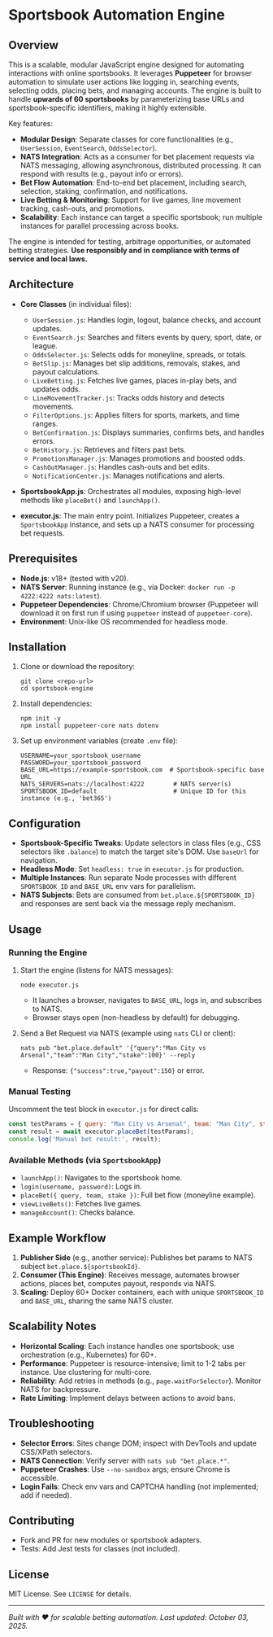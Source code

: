 # Sportsbook Automation Engine

## Overview

This is a scalable, modular JavaScript engine designed for automating interactions with online sportsbooks. It leverages **Puppeteer** for browser automation to simulate user actions like logging in, searching events, selecting odds, placing bets, and managing accounts. The engine is built to handle **upwards of 60 sportsbooks** by parameterizing base URLs and sportsbook-specific identifiers, making it highly extensible.

Key features:
- **Modular Design**: Separate classes for core functionalities (e.g., `UserSession`, `EventSearch`, `OddsSelector`).
- **NATS Integration**: Acts as a consumer for bet placement requests via NATS messaging, allowing asynchronous, distributed processing. It can respond with results (e.g., payout info or errors).
- **Bet Flow Automation**: End-to-end bet placement, including search, selection, staking, confirmation, and notifications.
- **Live Betting & Monitoring**: Support for live games, line movement tracking, cash-outs, and promotions.
- **Scalability**: Each instance can target a specific sportsbook; run multiple instances for parallel processing across books.

The engine is intended for testing, arbitrage opportunities, or automated betting strategies. **Use responsibly and in compliance with terms of service and local laws.**

## Architecture

- **Core Classes** (in individual files):
  - `UserSession.js`: Handles login, logout, balance checks, and account updates.
  - `EventSearch.js`: Searches and filters events by query, sport, date, or league.
  - `OddsSelector.js`: Selects odds for moneyline, spreads, or totals.
  - `BetSlip.js`: Manages bet slip additions, removals, stakes, and payout calculations.
  - `LiveBetting.js`: Fetches live games, places in-play bets, and updates odds.
  - `LineMovementTracker.js`: Tracks odds history and detects movements.
  - `FilterOptions.js`: Applies filters for sports, markets, and time ranges.
  - `BetConfirmation.js`: Displays summaries, confirms bets, and handles errors.
  - `BetHistory.js`: Retrieves and filters past bets.
  - `PromotionsManager.js`: Manages promotions and boosted odds.
  - `CashOutManager.js`: Handles cash-outs and bet edits.
  - `NotificationCenter.js`: Manages notifications and alerts.

- **SportsbookApp.js**: Orchestrates all modules, exposing high-level methods like `placeBet()` and `launchApp()`.

- **executor.js**: The main entry point. Initializes Puppeteer, creates a `SportsbookApp` instance, and sets up a NATS consumer for processing bet requests.

## Prerequisites

- **Node.js**: v18+ (tested with v20).
- **NATS Server**: Running instance (e.g., via Docker: `docker run -p 4222:4222 nats:latest`).
- **Puppeteer Dependencies**: Chrome/Chromium browser (Puppeteer will download it on first run if using `puppeteer` instead of `puppeteer-core`).
- **Environment**: Unix-like OS recommended for headless mode.

## Installation

1. Clone or download the repository:
   ```
   git clone <repo-url>
   cd sportsbook-engine
   ```

2. Install dependencies:
   ```
   npm init -y
   npm install puppeteer-core nats dotenv
   ```

3. Set up environment variables (create `.env` file):
   ```
   USERNAME=your_sportsbook_username
   PASSWORD=your_sportsbook_password
   BASE_URL=https://example-sportsbook.com  # Sportsbook-specific base URL
   NATS_SERVERS=nats://localhost:4222        # NATS server(s)
   SPORTSBOOK_ID=default                     # Unique ID for this instance (e.g., 'bet365')
   ```

## Configuration

- **Sportsbook-Specific Tweaks**: Update selectors in class files (e.g., CSS selectors like `.balance`) to match the target site's DOM. Use `baseUrl` for navigation.
- **Headless Mode**: Set `headless: true` in `executor.js` for production.
- **Multiple Instances**: Run separate Node processes with different `SPORTSBOOK_ID` and `BASE_URL` env vars for parallelism.
- **NATS Subjects**: Bets are consumed from `bet.place.${SPORTSBOOK_ID}` and responses are sent back via the message reply mechanism.

## Usage

### Running the Engine

1. Start the engine (listens for NATS messages):
   ```
   node executor.js
   ```

   - It launches a browser, navigates to `BASE_URL`, logs in, and subscribes to NATS.
   - Browser stays open (non-headless by default) for debugging.

2. Send a Bet Request via NATS (example using `nats` CLI or client):
   ```
   nats pub "bet.place.default" '{"query":"Man City vs Arsenal","team":"Man City","stake":100}' --reply
   ```

   - Response: `{"success":true,"payout":150}` or error.

### Manual Testing

Uncomment the test block in `executor.js` for direct calls:
```javascript
const testParams = { query: "Man City vs Arsenal", team: "Man City", stake: 100 };
const result = await executor.placeBet(testParams);
console.log('Manual bet result:', result);
```

### Available Methods (via `SportsbookApp`)

- `launchApp()`: Navigates to the sportsbook home.
- `login(username, password)`: Logs in.
- `placeBet({ query, team, stake })`: Full bet flow (moneyline example).
- `viewLiveBets()`: Fetches live games.
- `manageAccount()`: Checks balance.

## Example Workflow

1. **Publisher Side** (e.g., another service): Publishes bet params to NATS subject `bet.place.${sportsbookId}`.
2. **Consumer (This Engine)**: Receives message, automates browser actions, places bet, computes payout, responds via NATS.
3. **Scaling**: Deploy 60+ Docker containers, each with unique `SPORTSBOOK_ID` and `BASE_URL`, sharing the same NATS cluster.

## Scalability Notes

- **Horizontal Scaling**: Each instance handles one sportsbook; use orchestration (e.g., Kubernetes) for 60+.
- **Performance**: Puppeteer is resource-intensive; limit to 1-2 tabs per instance. Use clustering for multi-core.
- **Reliability**: Add retries in methods (e.g., `page.waitForSelector`). Monitor NATS for backpressure.
- **Rate Limiting**: Implement delays between actions to avoid bans.

## Troubleshooting

- **Selector Errors**: Sites change DOM; inspect with DevTools and update CSS/XPath selectors.
- **NATS Connection**: Verify server with `nats sub "bet.place.*"`.
- **Puppeteer Crashes**: Use `--no-sandbox` args; ensure Chrome is accessible.
- **Login Fails**: Check env vars and CAPTCHA handling (not implemented; add if needed).

## Contributing

- Fork and PR for new modules or sportsbook adapters.
- Tests: Add Jest tests for classes (not included).

## License

MIT License. See `LICENSE` for details.

---

*Built with ❤️ for scalable betting automation. Last updated: October 03, 2025.*
